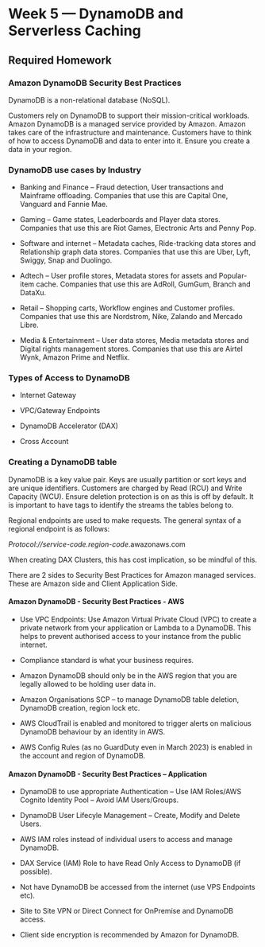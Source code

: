 # Week 5 — DynamoDB and Serverless Caching

## Required Homework 

### Amazon DynamoDB Security Best Practices

DynamoDB is a non-relational database (NoSQL). 

Customers rely on DynamoDB to support their mission-critical workloads. Amazon DynamoDB is a managed service provided by Amazon. Amazon takes care of the infrastructure and maintenance. Customers have to think of how to access DynamoDB and data to enter into it. Ensure you create a data in your region.

### DynamoDB use cases by Industry

- Banking and Finance – Fraud detection, User transactions and Mainframe offloading. Companies that use this are Capital One, Vanguard and Fannie Mae.

- Gaming – Game states, Leaderboards and Player data stores. Companies that use this are Riot Games, Electronic Arts and Penny Pop.

- Software and internet – Metadata caches, Ride-tracking data stores and Relationship graph data stores. Companies that use this are Uber, Lyft, Swiggy, Snap and Duolingo.

- Adtech – User profile stores, Metadata stores for assets and Popular-item cache. Companies that use this are AdRoll, GumGum, Branch and DataXu.

- Retail – Shopping carts, Workflow engines and Customer profiles. Companies that use this are Nordstrom, Nike, Zalando and Mercado Libre.

- Media & Entertainment – User data stores, Media metadata stores and Digital rights management stores. Companies that use this are Airtel Wynk, Amazon Prime and Netflix.

### Types of Access to DynamoDB

- Internet Gateway

- VPC/Gateway Endpoints

- DynamoDB Accelerator (DAX)

- Cross Account

### Creating a DynamoDB table

DynamoDB is a key value pair. Keys are usually partition or sort keys and are unique identifiers. Customers are charged by Read (RCU) and Write Capacity (WCU). Ensure deletion protection is on as this is off by default. It is important to have tags to identify the streams the tables belong to. 

Regional endpoints are used to make requests. The general syntax of a regional endpoint is as follows:

*Protocol://service-code.region-code*.awazonaws.com

When creating DAX Clusters, this has cost implication, so be mindful of this.

There are 2 sides to Security Best Practices for Amazon managed services. These are Amazon side and Client Application Side.

#### Amazon DynamoDB - Security Best Practices - AWS

- Use VPC Endpoints: Use Amazon Virtual Private Cloud (VPC) to create a private network from your application or Lambda to a DynamoDB. This helps to prevent authorised access to your instance from the public internet.

-	Compliance standard is what your business requires.

-	Amazon DynamoDB should only be in the AWS region that you are legally allowed to be holding user data in.

-	Amazon Organisations SCP – to manage DynamoDB table deletion, DynamoDB creation, region lock etc.

-	AWS CloudTrail is enabled and monitored to trigger alerts on malicious DynamoDB behaviour by an identity in AWS.

-	AWS Config Rules (as no GuardDuty even in March 2023) is enabled in the account and region of DynamoDB.

#### Amazon DynamoDB - Security Best Practices – Application

- DynamoDB to use appropriate Authentication – Use IAM Roles/AWS Cognito Identity Pool – Avoid IAM Users/Groups.

-	DynamoDB User Lifecyle Management – Create, Modify and Delete Users.

-	AWS IAM roles instead of individual users to access and manage DynamoDB.

-	DAX Service (IAM) Role to have Read Only Access to DynamoDB (if possible).

-	Not have DynamoDB be accessed from the internet (use VPS Endpoints etc).

-	Site to Site VPN or Direct Connect for OnPremise and DynamoDB access.

-	Client side encryption is recommended by Amazon for DynamoDB.





